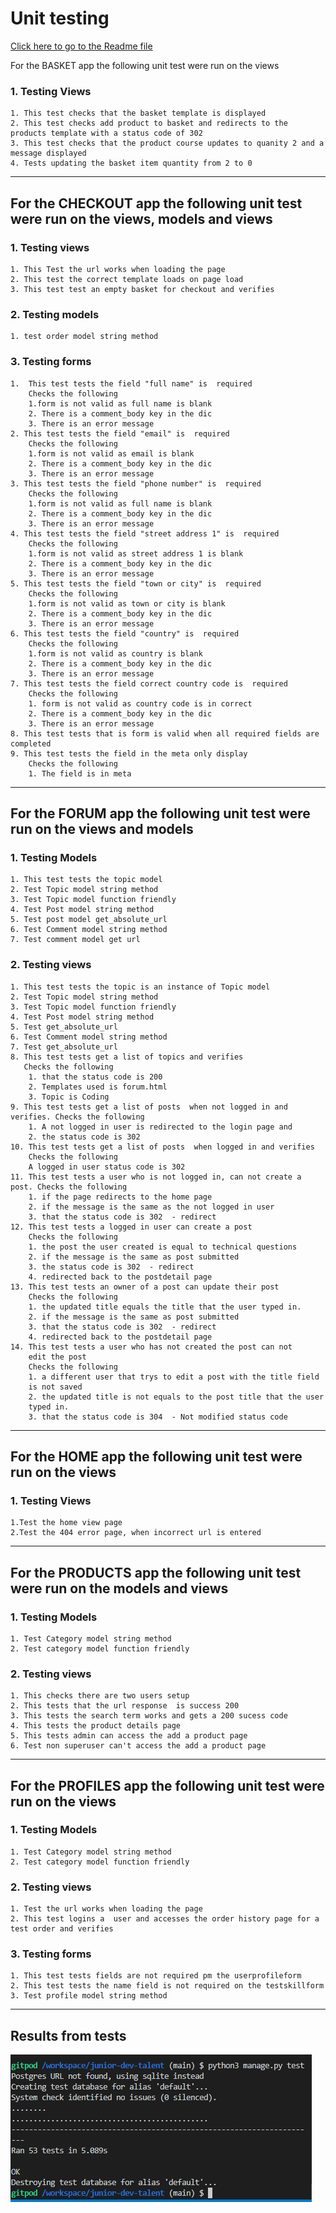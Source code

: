 # Unit testing

[Click here to go to the Readme file ](https://github.com/ccarabine/junior-dev-talent/blob/main/README.md)

For the BASKET app the following unit test were run on the views

### 1. Testing Views

    1. This test checks that the basket template is displayed 
    2. This test checks add product to basket and redirects to the products template with a status code of 302
    3. This test checks that the product course updates to quanity 2 and a message displayed
    4. Tests updating the basket item quantity from 2 to 0

___
## For the CHECKOUT app the following unit test were run on the views, models and views

### 1. Testing views

    1. This Test the url works when loading the page   
    2. This test the correct template loads on page load
    3. This test test an empty basket for checkout and verifies
       
### 2. Testing models
    1. test order model string method

### 3. Testing forms
    1.  This test tests the field "full name" is  required
        Checks the following
        1.form is not valid as full name is blank
        2. There is a comment_body key in the dic
        3. There is an error message
    2. This test tests the field "email" is  required
        Checks the following
        1.form is not valid as email is blank
        2. There is a comment_body key in the dic
        3. There is an error message
    3. This test tests the field "phone number" is  required
        Checks the following
        1.form is not valid as full name is blank
        2. There is a comment_body key in the dic
        3. There is an error message
    4. This test tests the field "street address 1" is  required
        Checks the following
        1.form is not valid as street address 1 is blank
        2. There is a comment_body key in the dic
        3. There is an error message
    5. This test tests the field "town or city" is  required
        Checks the following
        1.form is not valid as town or city is blank
        2. There is a comment_body key in the dic
        3. There is an error message
    6. This test tests the field "country" is  required
        Checks the following
        1.form is not valid as country is blank
        2. There is a comment_body key in the dic
        3. There is an error message
    7. This test tests the field correct country code is  required
        Checks the following
        1. form is not valid as country code is in correct
        2. There is a comment_body key in the dic
        3. There is an error message
    8. This test tests that is form is valid when all required fields are completed
    9. This test tests the field in the meta only display
        Checks the following
        1. The field is in meta
       
___
## For the FORUM app the following unit test were run on the views and models

### 1. Testing Models
    1. This test tests the topic model
    2. Test Topic model string method
    3. Test Topic model function friendly
    4. Test Post model string method 
    5. Test post model get_absolute_url
    6. Test Comment model string method
    7. Test comment model get url 

### 2. Testing views

    1. This test tests the topic is an instance of Topic model
    2. Test Topic model string method 
    3. Test Topic model function friendly
    4. Test Post model string method 
    5. Test get_absolute_url 
    6. Test Comment model string method
    7. Test get_absolute_url
    8. This test tests get a list of topics and verifies
       Checks the following
        1. that the status code is 200
        2. Templates used is forum.html
        3. Topic is Coding
    9. This test tests get a list of posts  when not logged in and verifies. Checks the following
        1. A not logged in user is redirected to the login page and
        2. the status code is 302
    10. This test tests get a list of posts  when logged in and verifies
        Checks the following
        A logged in user status code is 302 
    11. This test tests a user who is not logged in, can not create a post. Checks the following
        1. if the page redirects to the home page
        2. if the message is the same as the not logged in user
        3. that the status code is 302  - redirect
    12. This test tests a logged in user can create a post
        Checks the following
        1. the post the user created is equal to technical questions
        2. if the message is the same as post submitted
        3. the status code is 302  - redirect
        4. redirected back to the postdetail page
    13. This test tests an owner of a post can update their post
        Checks the following
        1. the updated title equals the title that the user typed in.
        2. if the message is the same as post submitted
        3. that the status code is 302  - redirect
        4. redirected back to the postdetail page
    14. This test tests a user who has not created the post can not
        edit the post
        Checks the following
        1. a different user that trys to edit a post with the title field
        is not saved
        2. the updated title is not equals to the post title that the user
        typed in.
        3. that the status code is 304  - Not modified status code

___

## For the HOME app the following unit test were run on the views

### 1. Testing Views
    
    1.Test the home view page
    2.Test the 404 error page, when incorrect url is entered

___

## For the PRODUCTS app the following unit test were run on the models and views
### 1. Testing Models
    1. Test Category model string method
    2. Test category model function friendly
       

### 2. Testing views
    1. This checks there are two users setup
    2. This tests that the url response  is success 200
    3. This tests the search term works and gets a 200 sucess code
    4. This tests the product details page 
    5. This tests admin can access the add a product page
    6. Test non superuser can't access the add a product page
___

## For the PROFILES app the following unit test were run on the views
### 1. Testing Models
    1. Test Category model string method
    2. Test category model function friendly

### 2. Testing views
    1. Test the url works when loading the page
    2. This test logins a  user and accesses the order history page for a test order and verifies
      
### 3. Testing forms
    1. This test tests fields are not required pm the userprofileform
    2. This test tests the name field is not required on the testskillform
    3. Test profile model string method

___
## Results from tests        
![screenshot of automated testing](../images/testing/automated_testing_results.png)